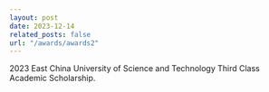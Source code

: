 ```yaml
---
layout: post
date: 2023-12-14
related_posts: false
url: "/awards/awards2"
---
```


2023 East China University of Science and Technology Third Class Academic Scholarship.